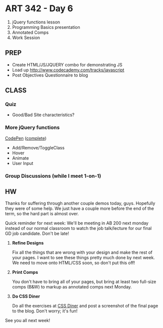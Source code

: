 ART 342 - Day 6
=======================================

1. jQuery functions lesson
2. Programming Basics presentation
4. Annotated Comps
5. Work Session


PREP
---------------------------------------
- Create HTML/JS/JQUERY combo for demonstrating JS
- Load up http://www.codecademy.com/tracks/javascript
- Post Objectives Questionnaire to blog


CLASS
---------------------------------------




### Quiz

- Good/Bad Site characteristics?


### More jQuery functions
[CodePen](http://codepen.io/thomhines/pen/AlHjh/) ([complete](http://codepen.io/thomhines/pen/BJytq))
- Add/Remove/ToggleClass
- Hover
- Animate
- User Input


### Group Discussions (while I meet 1-on-1)


HW
---------------------------------------
Thanks for suffering through another couple demos today, guys. Hopefully they were of some help. We just have a couple more before the end of the term, so the hard part is almost over.

Quick reminder for next week: We'll be meeting in AB 200 next monday instead of our normal classroom to watch the job talk/lecture for our final GD job candidate. Don't be late!



1. **Refine Designs**

	Fix all the things that are wrong with your design and make the rest of your pages. I want to see these things pretty much done by next week. We need to move onto HTML/CSS soon, so don't put this off! 

2. **Print Comps**

	You don't have to bring all of your pages, but bring at least two full-size comps (B&W) to markup as annotated comps next Monday.

3. **Do CSS Diner**

	Do all the exercises at [CSS Diner](http://flukeout.github.io/) and post a screenshot of the final page to the blog. Don't worry; it's fun!


See you all next week!

